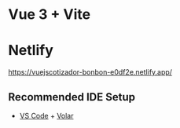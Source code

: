# Vue 3 + Vite

# Netlify
https://vuejscotizador-bonbon-e0df2e.netlify.app/

## Recommended IDE Setup

- [VS Code](https://code.visualstudio.com/) + [Volar](https://marketplace.visualstudio.com/items?itemName=Vue.volar)
